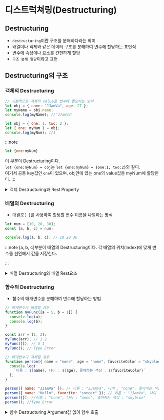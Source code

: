 # 디스트럭쳐링(Destructuring)

## Destructuring

- `destructuring`이란 구조를 분해하다라는 의미
- 배열이나 객체와 같은 데이터 구조를 분해하여 변수에 할당하는 표현식
- 변수에 속성이나 요소를 간편하게 할당
- `구조 분해 할당`이라고 표현

## Destructuring의 구조

### 객체의 Destructuring

```js
// 기본적으로 객체의 value를 변수에 할당하는 방식
let obj = { name: "JJamVa", age: 27 };
let myName = obj.name;
console.log(myName); //"JJamVa"

let obj = { one: 1, two: 2 };
let { one: myNum } = obj;
console.log(myNum); //1
```

:::note

```js
let {one:myNum}
```

이 부분이 Destructuring이다.<br/>
`let {one:myNum} = obj`는 `let {one:myNum} = {one:1, two:2}`와 같다.<br/>
여기서 공통 key값인 `one`이 있으며, obj안에 있는 one의 value값을 myNum에 할당한다.
:::

<details>
<summary>객체 Destructuring과 Rest Property</summary>
<div markdown="1">

```js
let { one } = { one: 1 };
console.log(one); //1
```

:::note

`let {one}`도 Destructuring이다.<br/>
one이라는 변수에 `{ one : 1 }`의 value값을 담을 수 있다.<br/>
즉, **{key의 이름} = {key의 이름: value}** 작성해도 값을 받아올 수 있다.

:::

```js
let { ten } = { one: 1 };
console.log(ten); //undefined
```

:::caution

위와 같은 결과는 **undefined**가 나왔다.<br/>
`{ten}`과 `{one:1}`의 key값이 다르기 때문에 값을 받아오지 못했다.

```js
let { one, two, three, four } = { one: 1 };
console.log(one); //1
console.log(two); //undefined
console.log(three); //undefined
console.log(four); //undefined
```

위에 설명에 대한 상세 코드이다.<br/>
one을 제외한 나머지 변수는 undefined이다.

:::

```js
const computer = {
  laptop: "Razen",
  monitor: "LG",
  power: "700W",
  color: "white",
};

const { laptop, monitor, ...things } = computer;

console.log(laptop); // 'Razen'
console.log(monitor); // 'LG'
console.log(things); // {power: '700W', color: 'white'}
```

:::note
...은 `spread` 혹은 `전개구문`이라 부르며, 남은 값은 `...변수명`으로 남은 값을 할당받는다.<br/>
:::

</div>
</details>

### 배열의 Destructuring

- 대괄호`[ ]`를 사용하여 할당할 변수 이름을 나열하는 방식

```js
let num = [10, 20, 30];
const [a, b, c] = num;

console.log(a, b, c); // 10 20 30
```

:::note
[a, b, c]부분이 배열의 Destructuring이다.
각 배열의 위치(index)에 맞게 변수를 선언해서 값을 저장한다.

:::

<details>
<summary>배열 Destructuring와 배열 Rest요소</summary>
<div markdown="1">

```js
let num = [10, 20, 30, 40];

const [a, ...b] = num;

console.log(a); // 10
console.log(b); // [20, 30, 40]
```

:::note
[a , ...b]에서 a는 num의 0번째 값인 10을 가져왔지만<br/>
b에는 값이 20뿐만이 아닌 나머지 값들이 배열 형태로 값을 가지고 있다.

:::

```js
let num = [10, 20, 30, 40, 50];

const [, , , ...a] = num;

console.log(a); // [40, 50]
```

:::tip
만약 a라는 값을 40부터 끝까지 값을 가지고 싶다면<br/>
`,`을 이용하여 필요없는 값의 영역을 넘기고 ...(spread)를 이용하여 Rest요소를 배열로 할당받는다.
:::

:::danger

```js
let num = [10, 20, 30, 40, 50];

const [...a] = num;
console.log(a); //SyntaxError

const [, ...a] = num;
console.log(a); //SyntaxError
```

Rest요소는 항상 배열의 **남은 값들을 가져올 때** 사용<br/>
:::

</div>
</details>

### 함수의 Destructuring

- 함수의 매개변수를 분해하여 변수에 할당하는 방법

```js
// 매개변수가 배열일 경우
function myFunc([a = 5, b = 1]) {
  console.log(a);
  console.log(b);
}

const arr = [1, 2];
myFunc(arr); // 1 2
myFunc([]); // 5 1
myFunc(); // Type Error
```

```js
// 매개변수가 객체일 경우
function person({ name = "none", age = "none", favoriteColor = "skyblue" }) {
  console.log(
    `이름 : ${name}, 나이 : ${age}, 좋아하는 색상 : ${favoriteColor}`
  );
}

person({ name: "JJamVa" }); // 이름 : "JJamVa", 나이 : "none", 좋아하는 색상 : "skyblue"
person({ name: "Hello", favorite: "soccer" }); // 이름 : "JJamVa", 나이 : "none", 좋아하는 색상 : "skyblue"
person({}); //이름 : "none", 나이 : "none", 좋아하는 색상 : "skyblue"
person(); //Type Error
```

<details>
<summary>함수 Destructuring Argument값 없이 함수 호출</summary>
<div markdown="1">

:::danger
배열, 객체 함수에서 공통점으로 Argument값 없이 함수를 호출하였을 때, `Type Error`가 발생했다.<br/>

```js
// 배열
myFunc([1, 2]);
let [a = 5, b = 1] = [1, 2];

// 객체
person({ name: "JJamVa" });
let {
  name = "none",
  age = "none",
  favoriteColor = "skyblue",
} = { name: "JJamVa" };
```

함수 매개 변수(Parameter)에 각각 삽입하고 식을 표현하자면 위와 같다.<br/>
그럼 **Destructuring 변수 선언**과 비슷한 형태인 것을 확인할 수 있다.<br/>

```js
//배열
myFunc()
let [a = 5, b = 1]//SyntaxError

//객체
person()
let { name = "none", age = "none", favoriteColor = "skyblue" }//SyntaxError
```

위와 같은 경우 변수 선언조차 오류가 뜬다.<br/>
그럼 어떻게 하면 오류를 지울 수 있을까?<br/>

```js
function myFunc([a = 5, b = 1] = []) {
  console.log(a);
  console.log(b);
}
myFunc(); //5 1

function person({
  name = "none",
  age = "none",
  favoriteColor = "skyblue",
} = {}) {
  console.log(
    `이름 : ${name}, 나이 : ${age}, 좋아하는 색상 : ${favoriteColor}`
  );
}
person(); // 이름 : none, 나이 : none, 좋아하는 색상 : skyblue
```

**함수 Parameter와 똑같은 타입의 빈 초기화 값을 설정** 하면 Argument없이 함수만 호출해도 정상적으로 동작하는 것을 확인할 수 있다.

:::

</div>
</details>
